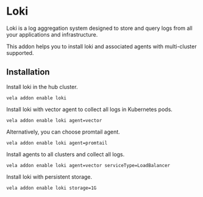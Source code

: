 # Loki

Loki is a log aggregation system designed to store and query logs from all your applications and infrastructure.

This addon helps you to install loki and associated agents with multi-cluster supported.

## Installation

Install loki in the hub cluster.

```shell
vela addon enable loki
```

Install loki with vector agent to collect all logs in Kubernetes pods.

```shell
vela addon enable loki agent=vector
```

Alternatively, you can choose promtail agent.

```shell
vela addon enable loki agent=promtail
```

Install agents to all clusters and collect all logs.

```shell
vela addon enable loki agent=vector serviceType=LoadBalancer
```

Install loki with persistent storage.

```shell
vela addon enable loki storage=1G
```